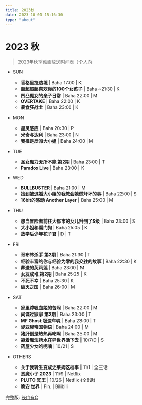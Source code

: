 ```yaml
---
title: 2023秋
date: 2023-10-01 15:16:30
type: "about"
---
```


# 2023 秋

> 2023年秋季动画放送时间表（个人向

- SUN
    * **香格里拉边境** | Baha 17:00 | K
    * **超超超超喜欢你的100个女孩子** | Baha ~21:30 | K
    * **凹凸魔女的亲子日常** | Baha 22:00 | M
    * **OVERTAKE** | Baha 22:00 | K
    * **暴食狂战士** | Baha 23:00 | K

- MON
    * **星灵感应** | Baha 20:30 | P
    * **米奇与达利** | Baha 23:00 | N
    * **我推是反派大小姐** | Baha 24:00 | M

- TUE
    * **圣女魔力无所不能 第2期** | Baha 23:00 | T
    * **Paradox Live** | Baha 23:00 | K

- WED
    * **BULLBUSTER** | Baha 21:00 | M
    * **捡到被退婚大小姐的我教会她做坏坏的事** | Baha 22:00 | S
    * **16bit的感动 Another Layer** | Baha 25:00 | M

- THU
    * **想当冒险者前往大都市的女儿升到了S级** | Baha 23:00 | S
    * **大小姐和看门狗** | Baha 25:05 | K
    * **放学后少年花子君** | D | T

- FRI
    * **哥布林杀手 第2期** | Baha 21:30 | T
    * **经验丰富的你与经验为零的我交往的故事** | Baha 22:30 | K
    * **葬送的芙莉莲** | Baha 23:00 | M
    * **女友成堆 第2期** | Baha 25:25 | K
    * **不死不幸** | Baha 25:30 | K
    * **破灭之国** | Baha 26:00 | M

- SAT
    * **家里蹲吸血姬的苦闷** | Baha 22:00 | M
    * **间谍过家家 第2期** | Baha 23:00 | T
    * **MF Ghost 极速车魂** | Baha 23:00 | T
    * **堤亚穆帝国物语** | Baha 24:00 | M
    * **猪肝倒是热热再吃啊** | Baha 25:00 | M
    * **靠着魔法药水在异世界活下去** | 10/7/D | S
    * **药屋少女的呢喃** | 10/21 | S

- OTHERS
    * **关于我转生变成史莱姆这档事** | 11/1 | 全三话
    * **恶魔小子 2023** | 11/9 | Netflix 
    * **PLUTO 冥王** | 10/26 | Netflix (全8话)
    * **晚安 世界** | Fin. | Bilibili



<!-- 下图来自[长门有C](https://www.bilibili.com/video/BV1vu411372v) ： -->
<!---->
<!-- ![2023-09-30_13-07](https://s2.loli.net/2023/10/02/Xrb2MZfHqUkYmWa.png) -->

完整版: [ 长门有C ](https://yuc.wiki/202310/)

